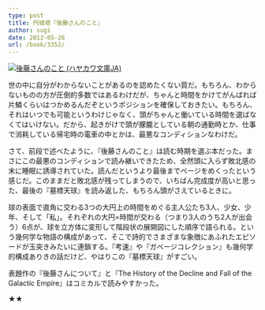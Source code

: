 ```yaml
---
type: post
title: 円城塔『後藤さんのこと』
author: sugi
date: 2012-05-26
url: /book/3352/
---
```

<a href="http://www.amazon.co.jp/exec/obidos/ASIN/4150310629/chezsugi-22/ref=nosim/" onclick="_gaq.push(['_trackEvent', 'outbound-article', 'http://www.amazon.co.jp/exec/obidos/ASIN/4150310629/chezsugi-22/ref=nosim/', '']);" name="amazletlink" target="_blank"><img src="http://i1.wp.com/ecx.images-amazon.com/images/I/51bj20ekJLL._SL160_.jpg?w=660" alt="後藤さんのこと (ハヤカワ文庫JA)" class="alignleft"  data-recalc-dims="1" /></a>

世の中に自分がわからないことがあるのを認めたくない質だ。もちろん、わからないものの方が圧倒的多数ではあるわけだが、ちゃんと時間をかけてがんばれば片鱗くらいはつかめるんだぞというポジションを確保しておきたい。もちろん、それはいつでも可能というわけじゃなく、頭がちゃんと働いている時間を選ばなくてはいけない。だから、起きがけで頭が朦朧としている朝の通勤時とか、仕事で消耗している帰宅時の電車の中とかは、最悪なコンディションなわけだ。

さて、前段で述べたように、『後藤さんのこと』は読む時期を選ぶ本だった。まさにこの最悪のコンディションで読み継いできたため、全然頭に入らず敗北感の末に睡眠に誘導されていた。読んだというより最後までページをめくったという感じだ。このままだと敗北感が残ってしまうので、いちばん完成度が高いと思った、最後の『墓標天球』を読み返した、もちろん頭がさえているときに。

球の表面で直角に交わる3つの大円上の時間をめぐる主人公たち3人、少女、少年、そして「私」。それぞれの大円=時間が交わる（つまり3人のうち2人が出会う）6点が、球を立方体に変形して階段状の展開図にした順序で語られる。という幾何学な物語の構成があって、そこで詩的でさまざまな象徴にあふれたエピソードが玉突きみたいに連鎖する。『考速』や『ガベージコレクション』も幾何学的構成ありきの話だけど、やはりこの『墓標天球』がすごい。

表題作の『後藤さんについて』と『The History of the Decline and Fall of the Galactic Empire』はコミカルで読みやすかった。

★★

